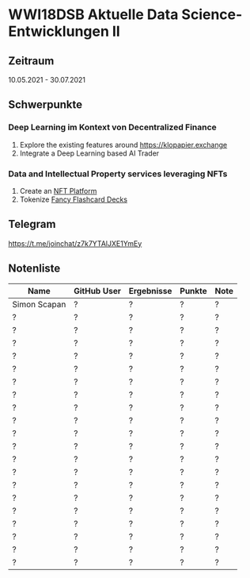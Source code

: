 # WWI18DSB Aktuelle Data Science-Entwicklungen II

## Zeitraum
10.05.2021 - 30.07.2021

## Schwerpunkte
### Deep Learning im Kontext von Decentralized Finance
1. Explore the existing features around https://klopapier.exchange
2. Integrate a Deep Learning based AI Trader

### Data and Intellectual Property services leveraging NFTs
1. Create an [NFT Platform](https://www.youtube.com/watch?v=WsZyb2T83lo) 
2. Tokenize [Fancy Flashcard Decks](https://github.com/fancy-flashcard/ffc/blob/master/README.md)

## Telegram
https://t.me/joinchat/z7k7YTAlJXE1YmEy


## Notenliste

| Name | GitHub User | Ergebnisse | Punkte | Note |
| ------- | ------- | ------- | ------- | ------- |
| Simon Scapan | ? | ? | ? | ? |
| ? | ? | ? | ? | ? |
| ? | ? | ? | ? | ? |
| ? | ? | ? | ? | ? |
| ? | ? | ? | ? | ? |
| ? | ? | ? | ? | ? |
| ? | ? | ? | ? | ? |
| ? | ? | ? | ? | ? |
| ? | ? | ? | ? | ? |
| ? | ? | ? | ? | ? |
| ? | ? | ? | ? | ? |
| ? | ? | ? | ? | ? |
| ? | ? | ? | ? | ? |
| ? | ? | ? | ? | ? |
| ? | ? | ? | ? | ? |
| ? | ? | ? | ? | ? |
| ? | ? | ? | ? | ? |
| ? | ? | ? | ? | ? |
| ? | ? | ? | ? | ? |
| ? | ? | ? | ? | ? |
| ? | ? | ? | ? | ? |
